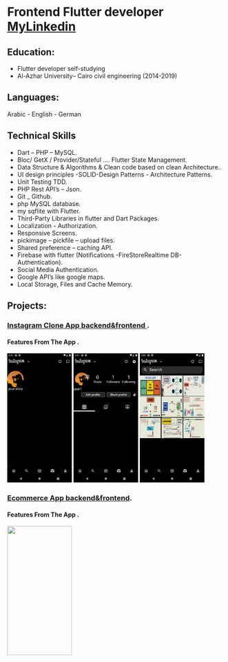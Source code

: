 # Frontend Flutter developer  [   MyLinkedin](https://www.linkedin.com/in/ahmed-mohamed-ali-6aa3492b5/)

## Education:
- Flutter developer self-studying 
- Al-Azhar University– Cairo civil engineering (2014-2019)
  
 ## Languages:
Arabic - English -  German		

## Technical Skills
-	Dart – PHP – MySQL.
-	Bloc/ GetX / Provider/Stateful …. Flutter State Management.
-	Data Structure & Algorithms & Clean code based on clean Architecture..
-	UI design principles -SOLID-Design Patterns - Architecture Patterns.
-	Unit Testing TDD.
-	PHP Rest API’s – Json.
-	Git _ Github.
-	php MySQL database.
-	my sqflite with Flutter.
-	Third-Party Libraries in flutter and Dart Packages.
-	Localization - Authorization.
-	Responsive Screens.
-	pickimage – pickfile – upload files.
-	Shared preference – caching API.
-	Firebase with flutter (Notifications -FireStoreRealtime DB-Authentication).
-	Social Media Authentication.
-	Google API’s like google maps.
-	Local Storage, Files and Cache Memory.       		

## Projects:
###  [Instagram Clone App backend&frontend ](https://github.com/ahmiidmoali/instagram_clone).

#### Features From The App .

<img src="assets/image/insta1.gif" width="150" height="300">
<img src="assets/image/insta2.gif" width="150" height="300">
<img src="assets/image/insta3.gif" width="150" height="300">


###  [Ecommerce App backend&frontend](https://github.com/ahmiidmoali/Ecommerce-App-).

#### Features From The App .

<img src="assets/image/dbannel2.gif" width="150" height="300">



